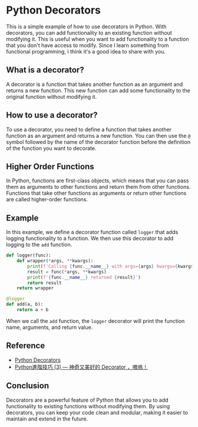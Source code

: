 # Python Decorators
This is a simple example of how to use decorators in Python. With decorators, you can add functionality to an existing function without modifying it. This is useful when you want to add functionality to a function that you don't have access to modify. Since I learn something from functional programming, I think it's a good idea to share with you.

## What is a decorator?
A decorator is a function that takes another function as an argument and returns a new function. This new function can add some functionality to the original function without modifying it.

## How to use a decorator?
To use a decorator, you need to define a function that takes another function as an argument and returns a new function. You can then use the `@` symbol followed by the name of the decorator function before the definition of the function you want to decorate.

## Higher Order Functions
In Python, functions are first-class objects, which means that you can pass them as arguments to other functions and return them from other functions. Functions that take other functions as arguments or return other functions are called higher-order functions.

## Example
In this example, we define a decorator function called `logger` that adds logging functionality to a function. We then use this decorator to add logging to the `add` function.

```python
def logger(func):
    def wrapper(*args, **kwargs):
        print(f'Calling {func.__name__} with args={args} kwargs={kwargs}')
        result = func(*args, **kwargs)
        print(f'{func.__name__} returned {result}')
        return result
    return wrapper

@logger
def add(a, b):
    return a + b
```

When we call the `add` function, the `logger` decorator will print the function name, arguments, and return value.

## Reference
- [Python Decorators](https://realpython.com/primer-on-python-decorators/)
- [Python進階技巧 (3) — 神奇又美好的 Decorator ，嗷嗚！](https://medium.com/citycoddee/python%E9%80%B2%E9%9A%8E%E6%8A%80%E5%B7%A7-3-%E7%A5%9E%E5%A5%87%E5%8F%88%E7%BE%8E%E5%A5%BD%E7%9A%84-decorator-%E5%97%B7%E5%97%9A-6559edc87bc0)

## Conclusion
Decorators are a powerful feature of Python that allows you to add functionality to existing functions without modifying them. By using decorators, you can keep your code clean and modular, making it easier to maintain and extend in the future.

